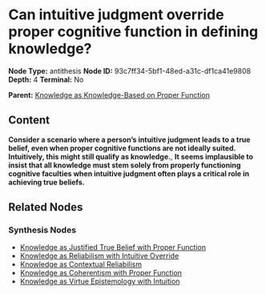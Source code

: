 # Can intuitive judgment override proper cognitive function in defining knowledge?

**Node Type:** antithesis
**Node ID:** 93c7ff34-5bf1-48ed-a31c-df1ca41e9808
**Depth:** 4
**Terminal:** No

**Parent:** [Knowledge as Knowledge-Based on Proper Function](knowledge-as-knowledge-based-on-proper-function-synthesis-53555bef-1e28-4c2f-bf5f-bf14f3bc1d69.md)

## Content

**Consider a scenario where a person’s intuitive judgment leads to a true belief, even when proper cognitive functions are not ideally suited. Intuitively, this might still qualify as knowledge.**, **It seems implausible to insist that all knowledge must stem solely from properly functioning cognitive faculties when intuitive judgment often plays a critical role in achieving true beliefs.**

## Related Nodes

### Synthesis Nodes

- [Knowledge as Justified True Belief with Proper Function](knowledge-as-justified-true-belief-with-proper-function-synthesis-bcbe0d74-357e-4714-87bb-4b2163292a7e.md)
- [Knowledge as Reliabilism with Intuitive Override](knowledge-as-reliabilism-with-intuitive-override-synthesis-45ddab74-d31b-47c5-882f-8efbcdadebe3.md)
- [Knowledge as Contextual Reliabilism](knowledge-as-contextual-reliabilism-synthesis-297c96cb-af35-4e50-a121-26607a279cd9.md)
- [Knowledge as Coherentism with Proper Function](knowledge-as-coherentism-with-proper-function-synthesis-1e2404df-af0e-484a-b605-90929bc12373.md)
- [Knowledge as Virtue Epistemology with Intuition](knowledge-as-virtue-epistemology-with-intuition-synthesis-9e53ef4b-2e45-4fcc-ab1d-5f7a04f5d253.md)
